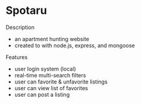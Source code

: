 # Spotaru

Description
- an apartment hunting website
- created to with node.js, express, and mongoose

Features
- user login system (local)
- real-time multi-search filters
- user can favorite & unfavorite listings
- user can view list of favorites
- user can post a listing
